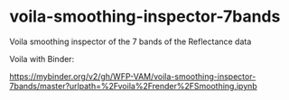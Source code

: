 # voila-smoothing-inspector-7bands

Voila smoothing inspector of the 7 bands of the Reflectance data

Voila with Binder:

https://mybinder.org/v2/gh/WFP-VAM/voila-smoothing-inspector-7bands/master?urlpath=%2Fvoila%2Frender%2FSmoothing.ipynb


